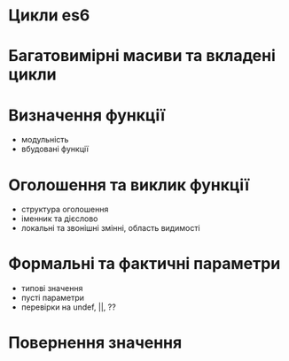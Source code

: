 # Цикли es6
# Багатовимірні масиви та вкладені цикли
# Визначення функції
- модульність
- вбудовані функції
# Оголошення та виклик функції
- структура оголошення
- іменник та дієслово
- локальні та звонішні змінні, область видимості
# Формальні та фактичні параметри
- типові значення
- пусті параметри
- перевірки на undef, ||, ??
# Повернення значення
